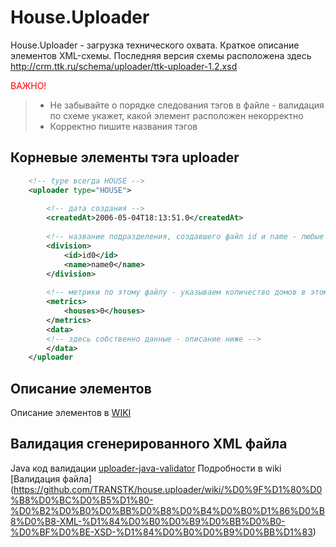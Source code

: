House.Uploader
=========

House.Uploader - загрузка технического охвата. Краткое описание элементов XML-схемы. Последняя версия схемы расположена здесь http://crm.ttk.ru/schema/uploader/ttk-uploader-1.2.xsd

<span style="color: red">ВАЖНО!</span>
> * Не забывайте о порядке следования тэгов в файле - валидация по схеме укажет, какой элемент расположен некорректно
> * Корректно пишите названия тэгов


Корневые элементы тэга uploader
----
```xml
    <!-- type всегда HOUSE -->
    <uploader type="HOUSE">
    
        <!-- дата создания -->
        <createdAt>2006-05-04T18:13:51.0</createdAt> 
        
        <!-- название подразделения, создавшего файл id и name - любые строковые знаяения -->        
        <division>
            <id>id0</id>
            <name>name0</name>
        </division>
        
        <!-- метрики по этому файлу - указываем количество домов в этом файле-->
        <metrics>
            <houses>0</houses>
        </metrics>
        <data>
        <!-- здесь собственно данные - описание ниже -->
        </data>
    </uploader
```

Описание элементов
----
Описание элементов в [WIKI](https://github.com/TRANSTK/house.uploader/wiki/%D0%9A%D1%80%D0%B0%D1%82%D0%BA%D0%BE%D0%B5-%D0%BE%D0%BF%D0%B8%D1%81%D0%B0%D0%BD%D0%B8%D0%B5-%D1%8D%D0%BB%D0%B5%D0%BC%D0%B5%D0%BD%D1%82%D0%BE%D0%B2-XML-%D1%81%D1%85%D0%B5%D0%BC%D1%8B)


Валидация сгенерированного XML файла
----

Java код валидации [uploader-java-validator](../master/uploader-java-validator)
Подробности в wiki [Валидация файла] (https://github.com/TRANSTK/house.uploader/wiki/%D0%9F%D1%80%D0%B8%D0%BC%D0%B5%D1%80-%D0%B2%D0%B0%D0%BB%D0%B8%D0%B4%D0%B0%D1%86%D0%B8%D0%B8-XML-%D1%84%D0%B0%D0%B9%D0%BB%D0%B0-%D0%BF%D0%BE-XSD-%D1%84%D0%B0%D0%B9%D0%BB%D1%83)

